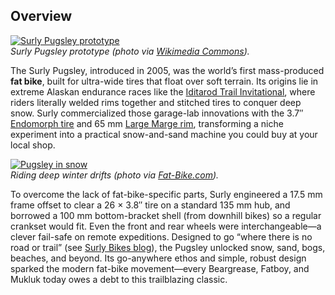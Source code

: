 ## Overview

[![Surly Pugsley prototype](https://upload.wikimedia.org/wikipedia/commons/6/6b/Surly_Pugsley.JPG)](https://commons.wikimedia.org/wiki/File:Surly_Pugsley.JPG)  
*Surly Pugsley prototype (photo via [Wikimedia Commons](https://commons.wikimedia.org/wiki/File:Surly_Pugsley.JPG)).*

The Surly Pugsley, introduced in 2005, was the world’s first mass-produced **fat bike**, built for ultra-wide tires that float over soft terrain. Its origins lie in extreme Alaskan endurance races like the [Iditarod Trail Invitational](https://iditarod.com/trail-invitational/), where riders literally welded rims together and stitched tires to conquer deep snow. Surly commercialized those garage-lab innovations with the 3.7″ [Endomorph tire](https://surlybikes.com/bikes/pugsley/) and 65 mm [Large Marge rim](https://surlybikes.com/bikes/pugsley/), transforming a niche experiment into a practical snow-and-sand machine you could buy at your local shop.

[![Pugsley in snow](https://fat-bike.com/wp-content/uploads/2015/05/P1150426-1.jpg)](https://fat-bike.com/2015/05/interview-with-dave-gray-from-surly-bikes/)  
*Riding deep winter drifts (photo via [Fat-Bike.com](https://fat-bike.com/2015/05/interview-with-dave-gray-from-surly-bikes/)).*

To overcome the lack of fat-bike-specific parts, Surly engineered a 17.5 mm frame offset to clear a 26 × 3.8″ tire on a standard 135 mm hub, and borrowed a 100 mm bottom-bracket shell (from downhill bikes) so a regular crankset would fit. Even the front and rear wheels were interchangeable—a clever fail-safe on remote expeditions. Designed to go “where there is no road or trail” (see [Surly Bikes blog](https://surlybikes.com/blog/haulin_some_history)), the Pugsley unlocked snow, sand, bogs, beaches, and beyond. Its go-anywhere ethos and simple, robust design sparked the modern fat-bike movement—every Beargrease, Fatboy, and Mukluk today owes a debt to this trailblazing classic.
